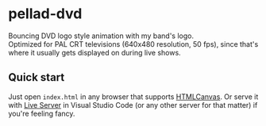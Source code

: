# pellad-dvd

Bouncing DVD logo style animation with my band's logo.<br>
Optimized for PAL CRT televisions (640x480 resolution, 50 fps), since that's where it usually gets displayed on during live shows.

## Quick start

Just open `index.html` in any browser that supports [HTMLCanvas](https://developer.mozilla.org/en-US/docs/Web/API/Canvas_API#browser_compatibility). Or serve it with [Live Server](https://github.com/ritwickdey/vscode-live-server) in Visual Studio Code (or any other server for that matter) if you're feeling fancy.
